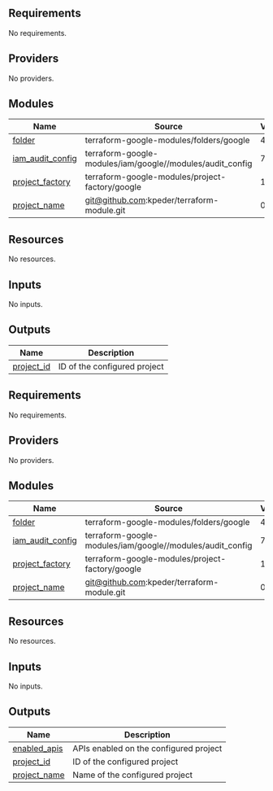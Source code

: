 <!-- BEGIN_TF_DOCS -->
## Requirements

No requirements.

## Providers

No providers.

## Modules

| Name | Source | Version |
|------|--------|---------|
| <a name="module_folder"></a> [folder](#module\_folder) | terraform-google-modules/folders/google | 4.0.0 |
| <a name="module_iam_audit_config"></a> [iam\_audit\_config](#module\_iam\_audit\_config) | terraform-google-modules/iam/google//modules/audit_config | 7.7.0 |
| <a name="module_project_factory"></a> [project\_factory](#module\_project\_factory) | terraform-google-modules/project-factory/google | 14.3.0 |
| <a name="module_project_name"></a> [project\_name](#module\_project\_name) | git@github.com:kpeder/terraform-module.git | 0.1.0 |

## Resources

No resources.

## Inputs

No inputs.

## Outputs

| Name | Description |
|------|-------------|
| <a name="output_project_id"></a> [project\_id](#output\_project\_id) | ID of the configured project |
<!-- END_TF_DOCS -->
<!-- BEGINNING OF PRE-COMMIT-TERRAFORM DOCS HOOK -->
## Requirements

No requirements.

## Providers

No providers.

## Modules

| Name | Source | Version |
|------|--------|---------|
| <a name="module_folder"></a> [folder](#module\_folder) | terraform-google-modules/folders/google | 4.0.0 |
| <a name="module_iam_audit_config"></a> [iam\_audit\_config](#module\_iam\_audit\_config) | terraform-google-modules/iam/google//modules/audit_config | 7.7.0 |
| <a name="module_project_factory"></a> [project\_factory](#module\_project\_factory) | terraform-google-modules/project-factory/google | 14.3.0 |
| <a name="module_project_name"></a> [project\_name](#module\_project\_name) | git@github.com:kpeder/terraform-module.git | 0.1.0 |

## Resources

No resources.

## Inputs

No inputs.

## Outputs

| Name | Description |
|------|-------------|
| <a name="output_enabled_apis"></a> [enabled\_apis](#output\_enabled\_apis) | APIs enabled on the configured project |
| <a name="output_project_id"></a> [project\_id](#output\_project\_id) | ID of the configured project |
| <a name="output_project_name"></a> [project\_name](#output\_project\_name) | Name of the configured project |
<!-- END OF PRE-COMMIT-TERRAFORM DOCS HOOK -->
